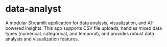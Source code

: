 # data-analyst
A modular Streamlit application for data analysis, visualization, and AI-powered insights. This app supports CSV file uploads, handles mixed data types (numerical, categorical, and temporal), and provides robust data analysis and visualization features.
